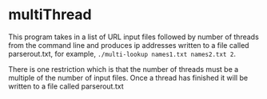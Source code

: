 # multiThread


This program takes in a list of URL input files followed by number of threads from the command line and produces ip addresses written to a file called parserout.txt, for example, `./multi-lookup names1.txt names2.txt 2`.

There is one restriction which is that the number of threads must be a multiple of the number of input files.  Once a thread has finished it will be written to a file called parserout.txt



